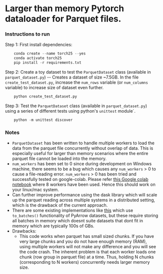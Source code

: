 # Larger than memory Pytorch dataloader for Parquet files.

### Instructions to run

Step 1: First install dependencies:
```python
    conda create --name torch25 --yes
    conda activate torch25
    pip install -r requirements.txt
```

Step 2: Create a toy dataset to test the `ParquetDataset` class (available in `parquet_dataset.py`) -- Creates a dataset of size ~7.5GB. In the file `create_test_dataset.py`, increase the `num_rows` variable (or `num_columns` variable) to increase size of dataset even further.
```python
    python create_test_dataset.py
```

Step 3: Test the `ParquetDataset` class (available in `parquet_dataset.py`) using a series of different tests using python's `unittest` module`.
```python
    python -m unittest discover
```

### Notes
- `ParquetDataset` has been written to handle multiple workers to load the data from the parquet file concurrently without overlap of data. This is especially useful for larger than memory scenarios where the entire parquet file cannot be loaded into the memory.
- `num_workers` has been set to 0 since during development on Windows machine, there seems to be a bug which causes any `num_workers` > 0 to cause a file-reading error. `num_workers` > 0 has been tried and successfully tested on google-colab. Please refer [this Google colab notebook](https://colab.research.google.com/drive/1ZoGWcJkbNFlT_XDH4_g7hgKQTnsiZ_yE?usp=sharing) where 8 workers have been used. Hence this should work on your linux/mac system.
- Can further improve performance using the dask library which will scale up the parquet reading across multiple systems in a distributed setting, which is the drawback of the current approach.
- There are some existing implementations like [this](https://github.com/KamWithK/PyParquetLoaders/blob/master/PyTorchLoader.py) which use `to_batches()` functionality of PyArrow datasets, but these require storing all batches in memory which doesnt suite datasets that dont fit in memory which are typically 100s of GBs.
- Drawbacks: 
    - This code works when parquet has small sized chunks. If you have very large chunks and you do not have enough memory (RAM), using multiple workers will not make any difference and you will see the code crash. The inherent problem is that each worker loads one chunk (row group in parquet file) at a time. Thus, holding N chunks (corresponding to N workers) concurrently needs larger memory size.

